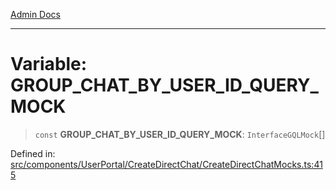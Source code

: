 [Admin Docs](/)

***

# Variable: GROUP\_CHAT\_BY\_USER\_ID\_QUERY\_MOCK

> `const` **GROUP\_CHAT\_BY\_USER\_ID\_QUERY\_MOCK**: `InterfaceGQLMock`[]

Defined in: [src/components/UserPortal/CreateDirectChat/CreateDirectChatMocks.ts:415](https://github.com/PalisadoesFoundation/talawa-admin/blob/main/src/components/UserPortal/CreateDirectChat/CreateDirectChatMocks.ts#L415)
